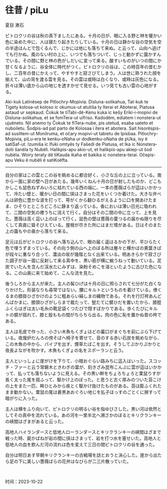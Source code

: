 # 往昔 / piLu
<p>夏目 漱石</p>
<p>ピトロクリの谷は秋の真下ましたにある。十月の日が、眼に入る野と林を暖かい色に染めた中に、人は寝たり起きたりしている。十月の日は静かな谷の空気を空の半途はんとで包くるんで、じかには地にも落ちて来ぬ。と云って、山向へ逃げても行かぬ。風のない村の上に、いつでも落ちついて、じっと動かずに靄かすんでいる。その間に野と林の色がしだいに変って来る。酸すいものがいつの間にか甘くなるように、谷全体に時代がつく。ピトロクリの谷は、この時百年の昔むかし、二百年の昔にかえって、やすやすと寂さびてしまう。人は世に熟うれた顔を揃えて、山の背を渡る雲を見る。その雲は或時は白くなり、或時は灰色になる。折々は薄い底から山の地じを透すかせて見せる。いつ見ても古い雲の心地がする。</p>
<p>Aki-kuk Latinësep de Pitlochry-Mopivia. Disluna-solikahua, Tat-kuk te Tigety kolosa-ut koloso ic okumus-ut atutiša ty Iterai et Aboterai, Piatusa astaud ur sepkaud. Čokuk te tiTabi-dë-Kenu kuka ic kešy Eriki-i-mopivi de Disluna-solikahua, et se fomTera-ut uifriso. Kadodëm, ediatem i nonstera-ut ujuëneto. Nil anemo ty Čokuk te fiTera-nube, pis utetud, esaba uateto et nuboiletu. Šodpis-ad pat parto de Kolosaa i itera et abotera. Sait hisorëspis-ad susiltem-ut Monilruma, et očary mopivi-ut tabietu de Ipisbaa. Pitlochry-Mopivia, piLu-era te kenku-oNaha ur dodkenku-oNaha de pUka, isy ë satiSaf-ut. Izumiša ic Ifuki omtyës ty Fašedi de Piatusa, et Ika ic Nonstera-dolii šanëla ty Nubëli. Halikpis-apu akio-ut, et halikpis-apu akiep-ut šod nubëla. Woiry teraty dë tiKauda ikaha et bakika ic nonstera-terai. Očepis-apu Veku ë nubëli ë satiKoëfta.</p>
<hr>
<p>自分の家はこの雲とこの谷を眺めるに都合好く、小さな丘の上に立っている。南から一面に家の壁へ日があたる。幾年いくねん十月の日が射したものか、どこもかしこも鼠色ねずみいろに枯れている西の端に、一本の薔薇ばらが這はいかかって、冷たい壁と、暖かい日の間に挟はさまった花をいくつか着けた。大きな弁べんは卵色に豊かな波を打って、萼がくから翻ひるがえるように口を開あけたまま、ひそりとところどころに静まり返っている。香においは薄い日光に吸われて、二間の空気の裡うちに消えて行く。自分はその二間の中に立って、上を見た。薔薇は高く這い上のぼって行く。鼠色の壁は薔薇の蔓つるの届かぬ限りを尽くして真直に聳そびえている。屋根が尽きた所にはまだ塔がある。日はそのまた上の靄もやの奥から落ちて来る。</p>
<p>足元は丘がピトロクリの谷へ落ち込んで、眼の届く遥はるかの下が、平ひらたく色で埋うずまっている。その向う側の山へ上のぼる所は層々と樺かばの黄葉きばが段々に重なり合って、濃淡の坂が幾階となく出来ている。明あきらかで寂さびた調子が谷一面に反射して来る真中を、黒い筋が横に蜿うねって動いている。泥炭でいたんを含んだ渓水たにみずは、染粉そめこを溶といたように古びた色になる。この山奥に来て始めて、こんな流を見た。</p>
<p>後うしろから主人が来た。主人の髯ひげは十月の日に照らされて七分がた白くなりかけた。形装なりも尋常ではない。腰にキルトというものを着けている。俥くるまの膝掛ひざかけのように粗あらい縞しまの織物である。それを行灯袴あんどんばかまに、膝頭ひざがしらまで裁たって、竪たてに襞ひだを置いたから、膝脛ふくらはぎは太い毛糸の靴足袋くつたびで隠すばかりである。歩くたびにキルトの襞が揺れて、膝と股ももの間がちらちら出る。肉の色に恥を置かぬ昔の袴である。</p>
<p>主人は毛皮で作った、小さい木魚もくぎょほどの蟇口がまぐちを前にぶら下げている。夜煖炉だんろの傍そばへ椅子を寄せて、音のする赤い石炭を眺めながら、この木魚の中から、パイプを出す、煙草たばこを出す。そうしてぷかりぷかりと夜長よながを吹かす。木魚もくぎょの名をスポーランと云う。</p>
<p>主人といっしょに崖がけを下りて、小暗おぐらい路みちに這入はいった。スコッチ・ファーと云う常磐木ときわぎの葉が、刻きざみ昆布こんぶに雲が這はいかかって、払っても落ちないように見える。その黒い幹をちょろちょろと栗鼠りすが長く太った尾を揺ふって、駆かけ上のぼった。と思うと古く厚みのついた苔こけの上をまた一匹、眸ひとみから疾とく駆かけ抜けたものがある。苔は膨ふくれたまま動かない。栗鼠の尾は蒼黒あおぐろい地じを払子ほっすのごとくに擦すって暗がりに入った。</p>
<p>主人は横をふり向いて、ピトロクリの明るい谷を指ゆびさした。黒い河は依然としてその真中を流れている。あの河を一里半北へ溯さかのぼるとキリクランキーの峡間はざまがあると云った。</p>
<p>高地人ハイランダースと低地人ローランダースとキリクランキーの峡間はざまで戦った時、屍かばねが岩の間に挟はさまって、岩を打つ水を塞せいた。高地人と低地人の血を飲んだ河の流れは色を変えて三日の間ピトロクリの谷を通った。</p>
<p>自分は明日あす早朝キリクランキーの古戦場を訪とおうと決心した。崖から出たら足の下に美しい薔薇ばらの花弁はなびらが二三片散っていた。</p>
<br>
<p>时间：2023-10-22</p>